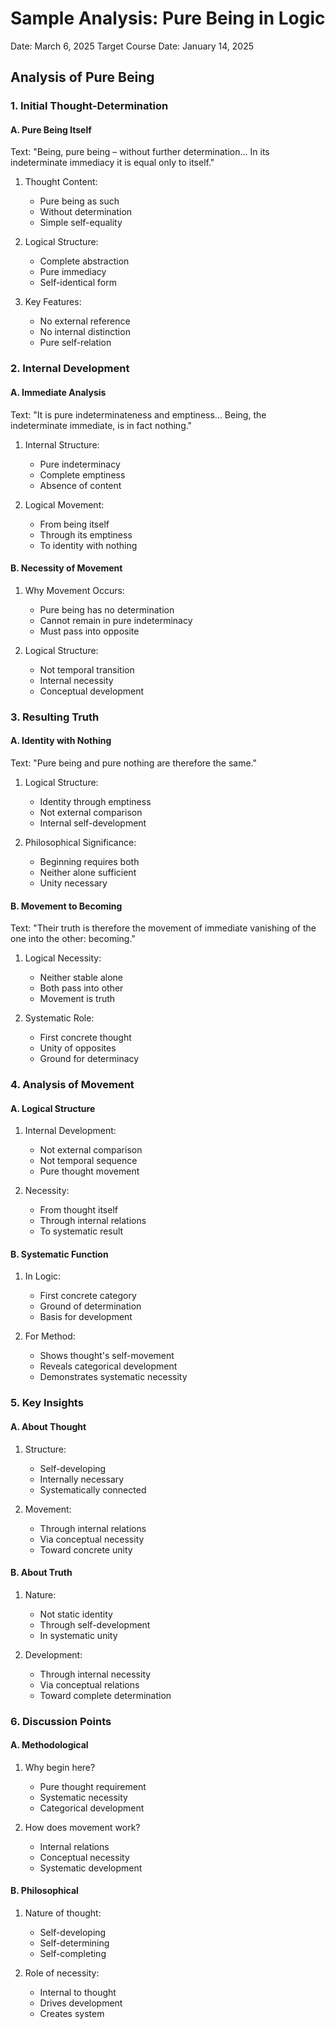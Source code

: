 # Sample Analysis: Pure Being in Logic
Date: March 6, 2025
Target Course Date: January 14, 2025

## Analysis of Pure Being

### 1. Initial Thought-Determination

#### A. Pure Being Itself
Text: "Being, pure being – without further determination... In its indeterminate immediacy it is equal only to itself."

1. Thought Content:
   - Pure being as such
   - Without determination
   - Simple self-equality

2. Logical Structure:
   - Complete abstraction
   - Pure immediacy
   - Self-identical form

3. Key Features:
   - No external reference
   - No internal distinction
   - Pure self-relation

### 2. Internal Development

#### A. Immediate Analysis
Text: "It is pure indeterminateness and emptiness... Being, the indeterminate immediate, is in fact nothing."

1. Internal Structure:
   - Pure indeterminacy
   - Complete emptiness
   - Absence of content

2. Logical Movement:
   - From being itself
   - Through its emptiness
   - To identity with nothing

#### B. Necessity of Movement
1. Why Movement Occurs:
   - Pure being has no determination
   - Cannot remain in pure indeterminacy
   - Must pass into opposite

2. Logical Structure:
   - Not temporal transition
   - Internal necessity
   - Conceptual development

### 3. Resulting Truth

#### A. Identity with Nothing
Text: "Pure being and pure nothing are therefore the same."

1. Logical Structure:
   - Identity through emptiness
   - Not external comparison
   - Internal self-development

2. Philosophical Significance:
   - Beginning requires both
   - Neither alone sufficient
   - Unity necessary

#### B. Movement to Becoming
Text: "Their truth is therefore the movement of immediate vanishing of the one into the other: becoming."

1. Logical Necessity:
   - Neither stable alone
   - Both pass into other
   - Movement is truth

2. Systematic Role:
   - First concrete thought
   - Unity of opposites
   - Ground for determinacy

### 4. Analysis of Movement

#### A. Logical Structure
1. Internal Development:
   - Not external comparison
   - Not temporal sequence
   - Pure thought movement

2. Necessity:
   - From thought itself
   - Through internal relations
   - To systematic result

#### B. Systematic Function
1. In Logic:
   - First concrete category
   - Ground of determination
   - Basis for development

2. For Method:
   - Shows thought's self-movement
   - Reveals categorical development
   - Demonstrates systematic necessity

### 5. Key Insights

#### A. About Thought
1. Structure:
   - Self-developing
   - Internally necessary
   - Systematically connected

2. Movement:
   - Through internal relations
   - Via conceptual necessity
   - Toward concrete unity

#### B. About Truth
1. Nature:
   - Not static identity
   - Through self-development
   - In systematic unity

2. Development:
   - Through internal necessity
   - Via conceptual relations
   - Toward complete determination

### 6. Discussion Points

#### A. Methodological
1. Why begin here?
   - Pure thought requirement
   - Systematic necessity
   - Categorical development

2. How does movement work?
   - Internal relations
   - Conceptual necessity
   - Systematic development

#### B. Philosophical
1. Nature of thought:
   - Self-developing
   - Self-determining
   - Self-completing

2. Role of necessity:
   - Internal to thought
   - Drives development
   - Creates system